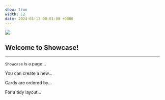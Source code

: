 ```yaml
---
show: true
width: 12
date: 2024-01-12 00:01:00 +0800
---
```

<div class="card d-flex flex-column" style="height: auto;">
  <!-- 图片容器 -->
  <div class="flex-shrink-0">
    <img src="{{ '/assets/images/empty_300x200.png' | relative_url }}" 
         data-src="{{ 'assets/images/covers/cover1.jpg' | relative_url }}" 
         class="lazy w-100 rounded-sm"
         loading="lazy">
  </div>

  <!-- 文字内容 -->
  <div class="card-body flex-grow-1" style="background: rgba(255,255,255,0.8)">
    <h2>Welcome to Showcase!</h2>
    <hr />
    <p><code>Showcase</code> is a page...</p>
    <p>You can create a new...</p>
    <p>Cards are ordered by...</p>
    <p>For a tidy layout...</p>
  </div>
</div>
